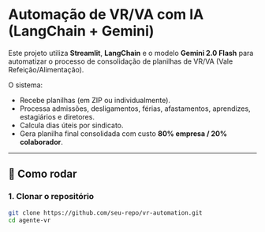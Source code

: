 # Automação de VR/VA com IA (LangChain + Gemini)

Este projeto utiliza **Streamlit**, **LangChain** e o modelo **Gemini 2.0 Flash** para automatizar o processo de consolidação de planilhas de VR/VA (Vale Refeição/Alimentação).

O sistema:
- Recebe planilhas (em ZIP ou individualmente).
- Processa admissões, desligamentos, férias, afastamentos, aprendizes, estagiários e diretores.
- Calcula dias úteis por sindicato.
- Gera planilha final consolidada com custo **80% empresa / 20% colaborador**.

---

## 🚀 Como rodar

### 1. Clonar o repositório

```bash
git clone https://github.com/seu-repo/vr-automation.git
cd agente-vr
